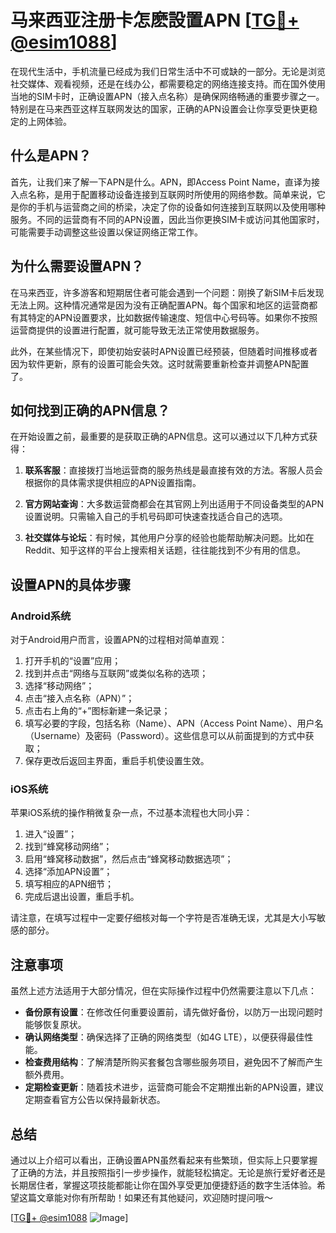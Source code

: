 # 马来西亚注册卡怎麽設置APN [[TG💪+ @esim1088](https://t.me/s/esim1088)]

在现代生活中，手机流量已经成为我们日常生活中不可或缺的一部分。无论是浏览社交媒体、观看视频，还是在线办公，都需要稳定的网络连接支持。而在国外使用当地的SIM卡时，正确设置APN（接入点名称）是确保网络畅通的重要步骤之一。特别是在马来西亚这样互联网发达的国家，正确的APN设置会让你享受更快更稳定的上网体验。

## 什么是APN？

首先，让我们来了解一下APN是什么。APN，即Access Point Name，直译为接入点名称，是用于配置移动设备连接到互联网时所使用的网络参数。简单来说，它是你的手机与运营商之间的桥梁，决定了你的设备如何连接到互联网以及使用哪种服务。不同的运营商有不同的APN设置，因此当你更换SIM卡或访问其他国家时，可能需要手动调整这些设置以保证网络正常工作。

## 为什么需要设置APN？

在马来西亚，许多游客和短期居住者可能会遇到一个问题：刚换了新SIM卡后发现无法上网。这种情况通常是因为没有正确配置APN。每个国家和地区的运营商都有其特定的APN设置要求，比如数据传输速度、短信中心号码等。如果你不按照运营商提供的设置进行配置，就可能导致无法正常使用数据服务。

此外，在某些情况下，即使初始安装时APN设置已经预装，但随着时间推移或者因为软件更新，原有的设置可能会失效。这时就需要重新检查并调整APN配置了。

## 如何找到正确的APN信息？

在开始设置之前，最重要的是获取正确的APN信息。这可以通过以下几种方式获得：

1. **联系客服**：直接拨打当地运营商的服务热线是最直接有效的方法。客服人员会根据你的具体需求提供相应的APN设置指南。
   
2. **官方网站查询**：大多数运营商都会在其官网上列出适用于不同设备类型的APN设置说明。只需输入自己的手机号码即可快速查找适合自己的选项。

3. **社交媒体与论坛**：有时候，其他用户分享的经验也能帮助解决问题。比如在Reddit、知乎这样的平台上搜索相关话题，往往能找到不少有用的信息。

## 设置APN的具体步骤

### Android系统

对于Android用户而言，设置APN的过程相对简单直观：

1. 打开手机的“设置”应用；
2. 找到并点击“网络与互联网”或类似名称的选项；
3. 选择“移动网络”；
4. 点击“接入点名称（APN）”；
5. 点击右上角的“+”图标新建一条记录；
6. 填写必要的字段，包括名称（Name）、APN（Access Point Name）、用户名（Username）及密码（Password）。这些信息可以从前面提到的方式中获取；
7. 保存更改后返回主界面，重启手机使设置生效。

### iOS系统

苹果iOS系统的操作稍微复杂一点，不过基本流程也大同小异：

1. 进入“设置”；
2. 找到“蜂窝移动网络”；
3. 启用“蜂窝移动数据”，然后点击“蜂窝移动数据选项”；
4. 选择“添加APN设置”；
5. 填写相应的APN细节；
6. 完成后退出设置，重启手机。

请注意，在填写过程中一定要仔细核对每一个字符是否准确无误，尤其是大小写敏感的部分。

## 注意事项

虽然上述方法适用于大部分情况，但在实际操作过程中仍然需要注意以下几点：

- **备份原有设置**：在修改任何重要设置前，请先做好备份，以防万一出现问题时能够恢复原状。
- **确认网络类型**：确保选择了正确的网络类型（如4G LTE），以便获得最佳性能。
- **检查费用结构**：了解清楚所购买套餐包含哪些服务项目，避免因不了解而产生额外费用。
- **定期检查更新**：随着技术进步，运营商可能会不定期推出新的APN设置，建议定期查看官方公告以保持最新状态。

## 总结

通过以上介绍可以看出，正确设置APN虽然看起来有些繁琐，但实际上只要掌握了正确的方法，并且按照指引一步步操作，就能轻松搞定。无论是旅行爱好者还是长期居住者，掌握这项技能都能让你在国外享受更加便捷舒适的数字生活体验。希望这篇文章能对你有所帮助！如果还有其他疑问，欢迎随时提问哦～

[[TG💪+ @esim1088](https://t.me/s/esim1088) ![Image](https://i.postimg.cc/4NQfJmqS/Snipaste-2025-05-13-00-14-12.png)]